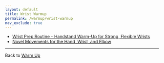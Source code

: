 ```yaml
---
layout: default
title: Wrist Warmup
permalink: /warmup/wrist-warmup
nav_exclude: true
---
```


- [Wrist Prep Routine - Handstand Warm-Up for Strong, Flexible Wrists](https://youtu.be/mSZWSQSSEjE)
- [Novel Movements for the Hand, Wrist, and Elbow](https://www.youtube.com/watch?v=-hlWgH3_0NU&feature=related)

---

Back to [Warm Up](/warmup)